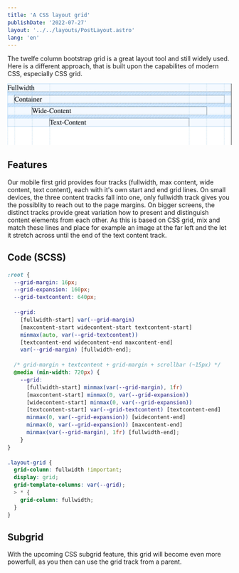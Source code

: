 ```yaml
---
title: 'A CSS layout grid'
publishDate: '2022-07-27'
layout: '../../layouts/PostLayout.astro'
lang: 'en'
---
```


The twelfe column bootstrap grid is a great layout tool and still widely used. Here is a different approach, that is built upon the capabilites of modern CSS, especially CSS grid.

![Grid tracks](/src/images/layout-grid-tracks.jpeg)

## Features
Our mobile first grid provides four tracks (fullwidth, max content, wide content, text content), each with it's own start and end grid lines. On small devices, the three content tracks fall into one, only fullwidth track gives you the possiblity to reach out to the page margins. On bigger screens, the distinct tracks provide great variation how to present and distinguish content elements from each other. As this is based on CSS grid, mix and match these lines and place for example an image at the far left and the let it stretch across until the end of the text content track.

## Code (SCSS)
```scss
:root {
  --grid-margin: 16px;
  --grid-expansion: 160px;
  --grid-textcontent: 640px;

  --grid:
    [fullwidth-start] var(--grid-margin)
    [maxcontent-start widecontent-start textcontent-start]
    minmax(auto, var(--grid-textcontent))
    [textcontent-end widecontent-end maxcontent-end]
    var(--grid-margin) [fullwidth-end];

  /* grid-margin + textcontent + grid-margin + scrollbar (~15px) */
  @media (min-width: 720px) {
    --grid:
      [fullwidth-start] minmax(var(--grid-margin), 1fr)
      [maxcontent-start] minmax(0, var(--grid-expansion))
      [widecontent-start] minmax(0, var(--grid-expansion))
      [textcontent-start] var(--grid-textcontent) [textcontent-end]
      minmax(0, var(--grid-expansion)) [widecontent-end]
      minmax(0, var(--grid-expansion)) [maxcontent-end]
      minmax(var(--grid-margin), 1fr) [fullwidth-end];
	}
}

.layout-grid {
  grid-column: fullwidth !important;
  display: grid;
  grid-template-columns: var(--grid);
  > * {
    grid-column: fullwidth;
  }
}
```

## Subgrid

With the upcoming CSS subgrid feature, this grid will become even more powerfull, as you then can use the grid track from a parent.

